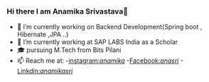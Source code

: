 ### Hi there I am Anamika Srivastava👋

- 🔭 I’m currently working on Backend Development(Spring boot , Hibernate ,JPA ..)
- 🌱 I’m currently working at SAP LABS India as a Scholar
- 🎓 pursuing M.Tech from Bits Pilani 
- 📫 Reach me at: 
       -[instagram:_anamika_](https://www.instagram.com/oceanwithdrops/)
       -[Facebook:_anasri_](https://www.facebook.com/profile.php?id=100049327509008)
       -[Linkdin:_anamikasri_](https://www.linkedin.com/in/anamika-srivastava-13b3a71b0)

